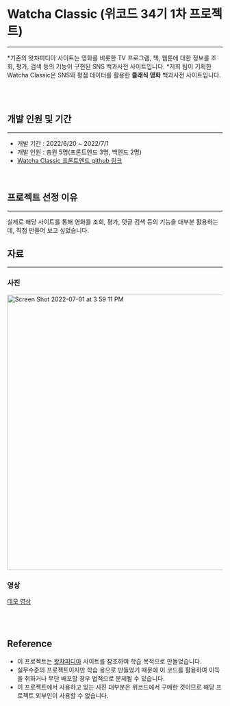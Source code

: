 # Watcha Classic (위코드 34기 1차 프로젝트)
---
*기존의 왓챠피디아 사이트는 영화를 비롯한 TV 프로그램, 책, 웹툰에 대한 정보를 조회, 평가, 검색 등의 기능이 구현된 SNS 백과사전 사이트입니다.
*저희 팀이 기획한 Watcha Classic은 SNS와 평점 데이터를 활용한 **클래식 영화** 백과사전 사이트입니다.

<br>
<br>

## 개발 인원 및 기간
---
- 개발 기간 : 2022/6/20 ~ 2022/7/1
- 개발 인원 : 총원 5명(프론트엔드 3명, 백엔드 2명)
- [Watcha Classic 프론트엔드 github 링크](https://github.com/wecode-bootcamp-korea/34-1st-WATCHACHACHA-frontend)
<br>

## 프로젝트 선정 이유
---
실제로 해당 사이트를 통해 영화를 조회, 평가, 댓글 검색 등의 기능을 대부분 활용하는데, 직접 만들어 보고 싶었습니다.
<br>

## 자료
---

### 사진
<img width="643" alt="Screen Shot 2022-07-01 at 3 59 11 PM" src="https://user-images.githubusercontent.com/102043891/176841574-5d68d365-7687-4a9e-85e7-c83464240429.png">

### 영상
[데모 영상](https://www.notion.so/ded2dbffac2140609d15bc3877219332)

<br>
<br>

## Reference
- 이 프로젝트는 [왓챠피디아](https://pedia.watcha.com/) 사이트를 참조하여 학습 목적으로 만들었습니다.
- 실무수준의 프로젝트이지만 학습 용으로 만들었기 때문에 이 코드를 활용하여 이득을 취하거나 무단 배포할 경우 법적으로 문제될 수 있습니다.
- 이 프로젝트에서 사용하고 있는 사진 대부분은 위코드에서 구매한 것이므로 해당 프로젝트 외부인이 사용할 수 없습니다.
